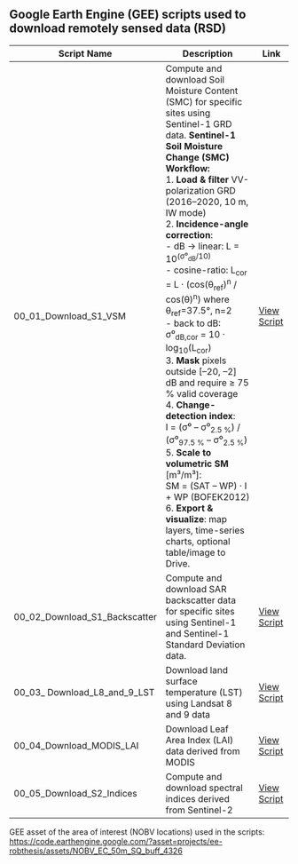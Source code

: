 ## Google Earth Engine (GEE) scripts used to download remotely sensed data (RSD)

| Script Name | Description | Link |
|------------|------------|-------------|
| 00_01_Download_S1_VSM  | Compute and download Soil Moisture Content (SMC) for specific sites using Sentinel-1 GRD data. **Sentinel-1 Soil Moisture Change (SMC) Workflow:**<br>1. **Load & filter** VV-polarization GRD (2016–2020, 10 m, IW mode)<br>2. **Incidence-angle correction**:<br>   - dB → linear: L = 10<sup>(σ⁰<sub>dB</sub>/10)</sup><br>   - cosine-ratio: L<sub>cor</sub> = L · (cos(θ<sub>ref</sub>)<sup>n</sup> / cos(θ)<sup>n</sup>)  where θ<sub>ref</sub>=37.5°, n=2<br>   - back to dB: σ⁰<sub>dB,cor</sub> = 10 · log<sub>10</sub>(L<sub>cor</sub>)<br>3. **Mask** pixels outside [–20, –2] dB and require ≥ 75 % valid coverage<br>4. **Change-detection index**:<br>   I = (σ⁰ – σ⁰<sub>2.5 %</sub>) / (σ⁰<sub>97.5 %</sub> – σ⁰<sub>2.5 %</sub>)<br>5. **Scale to volumetric SM** [m³/m³]:<br>   SM = (SAT – WP) · I + WP  (BOFEK2012)<br>6. **Export & visualize**: map layers, time-series charts, optional table/image to Drive. | [View Script](https://code.earthengine.google.com/05d1910b3fd5bb0be1c8b46a275bb61c) |
| 00_02_Download_S1_Backscatter  | Compute and download SAR backscatter data for specific sites using Sentinel-1 and Sentinel-1 Standard Deviation data. | [View Script](https://code.earthengine.google.com/27d613439513d63ba45560653960f61a?noload=true) |
| 00_03_ Download_L8_and_9_LST | Download land surface temperature (LST) using Landsat 8 and 9 data | [View Script](https://code.earthengine.google.com/8deef0200fe7de6a513daa45a73ede8b?noload=true) |
| 00_04_Download_MODIS_LAI | Download Leaf Area Index (LAI) data derived from MODIS | [View Script](https://code.earthengine.google.com/bfa95049b25c3e84ece7b847678f9052?noload=true) |
| 00_05_Download_S2_Indices | Compute and download spectral indices derived from Sentinel-2 | [View Script](https://code.earthengine.google.com/a93a1f31af11bfb100ea48a066514bf5?noload=true) |


 GEE asset of the area of interest (NOBV locations) used in the scripts: 
   https://code.earthengine.google.com/?asset=projects/ee-robthesis/assets/NOBV_EC_50m_SQ_buff_4326 